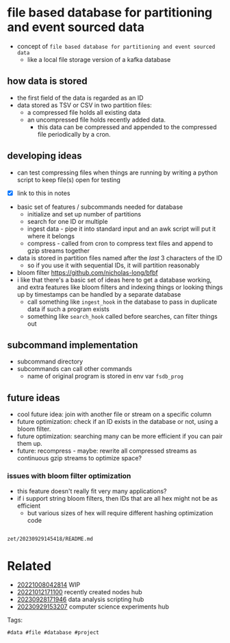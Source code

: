 # file based database for partitioning and event sourced data

- concept of `file based database for partitioning and event sourced data`
  - like a local file storage version of a kafka database

## how data is stored
- the first field of the data is regarded as an ID
- data stored as TSV or CSV in two partition files:
  - a compressed file holds all existing data
  - an uncompressed file holds recently added data.
    - this data can be compressed and appended to the compressed file periodically by a cron.

## developing ideas
- can test compressing files when things are running by writing a python script to keep file(s) open for testing
- [x] link to this in notes
- basic set of features / subcommands needed for database
  - initialize and set up number of partitions
  - search for one ID or multiple
  - ingest data - pipe it into standard input and an awk script will put it where it belongs
  - compress - called from cron to compress text files and append to gzip streams together
- data is stored in partition files named after the _last_ 3 characters of the ID
  - so if you use it with sequential IDs, it will partition reasonably
- bloom filter https://github.com/nicholas-long/bfbf
- i like that there's a basic set of ideas here to get a database working, and extra features like bloom filters and indexing things or looking things up by timestamps can be handled by a separate database
  - call something like `ingest_hook` in the database to pass in duplicate data if such a program exists
  - something like `search_hook` called before searches, can filter things out

## subcommand implementation
- subcommand directory
- subcommands can call other commands
  - name of original program is stored in env var `fsdb_prog`

## future ideas
- cool future idea: join with another file or stream on a specific column
- future optimization: check if an ID exists in the database or not, using a bloom filter.
- future optimization: searching many can be more efficient if you can pair them up.
- future: recompress - maybe: rewrite all compressed streams as continuous gzip streams to optimize space?

### issues with bloom filter optimization
- this feature doesn't really fit very many applications?
- if i support string bloom filters, then IDs that are all hex might not be as efficient
  - but various sizes of hex will require different hashing optimization code

```
```

` zet/20230929145418/README.md `

# Related

- [20221008042814](/zet/20221008042814/README.md) WIP
- [20221012171100](/zet/20221012171100/README.md) recently created nodes hub
- [20230928171946](/zet/20230928171946/README.md) data analysis scripting hub
- [20230929153207](/zet/20230929153207/README.md) computer science experiments hub

Tags:

    #data #file #database #project
